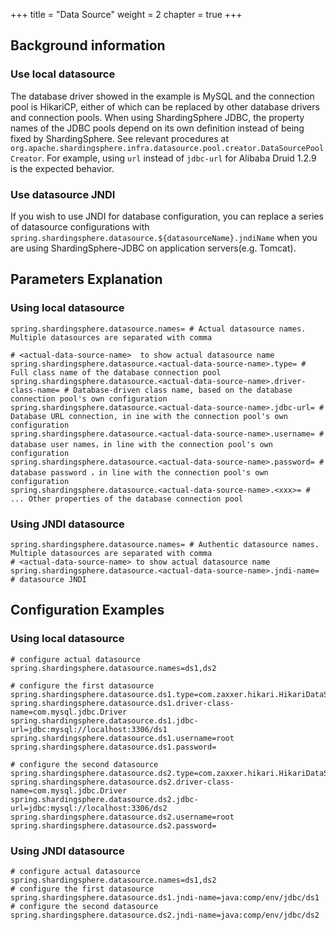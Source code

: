 +++
title = "Data Source"
weight = 2
chapter = true
+++

## Background information

### Use local datasource

The database driver showed in the example is MySQL and the connection pool is HikariCP, either of which can be replaced by other database drivers and connection pools. When using ShardingSphere JDBC, the property names of the JDBC pools depend on its own definition instead of being fixed by ShardingSphere. See relevant procedures at `org.apache.shardingsphere.infra.datasource.pool.creator.DataSourcePoolCreator`. For example, using `url` instead of `jdbc-url` for Alibaba Druid 1.2.9 is the expected behavior.

### Use datasource JNDI

If you wish to use JNDI for database configuration, you can replace a series of datasource configurations with `spring.shardingsphere.datasource.${datasourceName}.jndiName` when you are using ShardingSphere-JDBC on application servers(e.g. Tomcat).

## Parameters Explanation

### Using local datasource

```properties
spring.shardingsphere.datasource.names= # Actual datasource names. Multiple datasources are separated with comma

# <actual-data-source-name>  to show actual datasource name
spring.shardingsphere.datasource.<actual-data-source-name>.type= # Full class name of the database connection pool
spring.shardingsphere.datasource.<actual-data-source-name>.driver-class-name= # Database-driven class name, based on the database connection pool's own configuration
spring.shardingsphere.datasource.<actual-data-source-name>.jdbc-url= # Database URL connection, in ine with the connection pool's own configuration 
spring.shardingsphere.datasource.<actual-data-source-name>.username= # database user names，in line with the connection pool's own configuration
spring.shardingsphere.datasource.<actual-data-source-name>.password= # database password ，in line with the connection pool's own configuration 
spring.shardingsphere.datasource.<actual-data-source-name>.<xxx>= # ... Other properties of the database connection pool
```

### Using JNDI datasource

```properties
spring.shardingsphere.datasource.names= # Authentic datasource names. Multiple datasources are separated with comma
# <actual-data-source-name> to show actual datasource name
spring.shardingsphere.datasource.<actual-data-source-name>.jndi-name= # datasource JNDI
```

## Configuration Examples

### Using local datasource

```properties
# configure actual datasource
spring.shardingsphere.datasource.names=ds1,ds2

# configure the first datasource
spring.shardingsphere.datasource.ds1.type=com.zaxxer.hikari.HikariDataSource
spring.shardingsphere.datasource.ds1.driver-class-name=com.mysql.jdbc.Driver
spring.shardingsphere.datasource.ds1.jdbc-url=jdbc:mysql://localhost:3306/ds1
spring.shardingsphere.datasource.ds1.username=root
spring.shardingsphere.datasource.ds1.password=

# configure the second datasource
spring.shardingsphere.datasource.ds2.type=com.zaxxer.hikari.HikariDataSource
spring.shardingsphere.datasource.ds2.driver-class-name=com.mysql.jdbc.Driver
spring.shardingsphere.datasource.ds2.jdbc-url=jdbc:mysql://localhost:3306/ds2
spring.shardingsphere.datasource.ds2.username=root
spring.shardingsphere.datasource.ds2.password=
```

### Using JNDI datasource

```properties
# configure actual datasource
spring.shardingsphere.datasource.names=ds1,ds2
# configure the first datasource
spring.shardingsphere.datasource.ds1.jndi-name=java:comp/env/jdbc/ds1
# configure the second datasource
spring.shardingsphere.datasource.ds2.jndi-name=java:comp/env/jdbc/ds2
```

